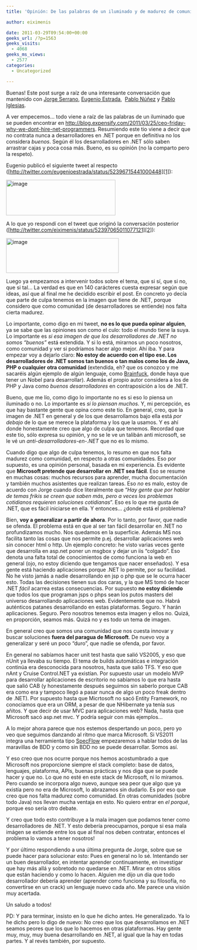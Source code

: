 ```yaml
---
title: 'Opinión: De las palabras de un iluminado y de madurez de comunidad…'

author: eiximenis

date: 2011-03-29T09:54:00+00:00
geeks_url: /?p=1563
geeks_visits:
  - 4068
geeks_ms_views:
  - 2577
categories:
  - Uncategorized

---
```

Buenas! Este post surge a raíz de una interesante conversación que mantenido con <a target="_blank" href="http://twitter.com/j0rgeSerran0" rel="noopener noreferrer">Jorge Serrano</a>, <a target="_blank" href="http://twitter.com/eugenioestrada" rel="noopener noreferrer">Eugenio Estrada</a>,&nbsp; <a target="_blank" href="http://twitter.com/pablonete" rel="noopener noreferrer">Pablo Núñez</a> y <a target="_blank" href="http://twitter.com/zpektrum" rel="noopener noreferrer">Pablo Iglesias</a>.

<!--more-->

A ver empecemos... todo viene a raíz de las palabras de un iluminado que se pueden encontrar en <http://blog.expensify.com/2011/03/25/ceo-friday-why-we-dont-hire-net-programmers>. Resumiendo este tio viene a decir que no contrata nunca a desarrolladores en .NET porque en definitiva no los considera _buenos_. Según él los desarrolladores en .NET sólo saben arrastrar cajas y poca cosa más. Bueno, es su opinión (no la comparto pero la respeto).

Eugenio publicó el siguiente tweet al respecto ([http://twitter.com/eugenioestrada/status/52396715441000448][1]):

<img height="97" width="298" src="/cfs-file.ashx/__key/CommunityServer.Blogs.Components.WeblogFiles/etomas/image_5F00_3C45D996.png" alt="image" border="0" title="image" style="background-image: none; border-bottom: 0px; border-left: 0px; padding-left: 0px; padding-right: 0px; display: inline; border-top: 0px; border-right: 0px; padding-top: 0px" />

A lo que yo respondí con el tweet que originó la conversación posterior ([http://twitter.com/eiximenis/status/52397065011077121][2]):

<img height="95" width="307" src="/cfs-file.ashx/__key/CommunityServer.Blogs.Components.WeblogFiles/etomas/image_5F00_4505BC15.png" alt="image" border="0" title="image" style="background-image: none; border-bottom: 0px; border-left: 0px; padding-left: 0px; padding-right: 0px; display: inline; border-top: 0px; border-right: 0px; padding-top: 0px" />

Luego ya empezamos a intervenir todos sobre el tema, que si sí, que si no, que si tal... La verdad es que en 140 carácteres cuesta expresar según que ideas, así que al final me he decidido escribir el post. En concreto yo decía que parte de culpa tenemos en la imagen que tiene de .NET, porque considero que como comunidad (de desarrolladores se entiende) nos falta cierta madurez.

Lo importante, como digo en mi tweet, **no es lo que pueda opinar alguien**, ya se sabe que las opiniones son como el culo: todo el mundo tiene la suya. Lo importante es _si esa imagen de que los desarrolladores de .NET no somos &ldquo;buenos&rdquo;_ está extendida. Y si lo está, mirarnos un poco nosotros, como comunidad y ver si podríamos hacer algo mejor. Ahí iba. Y para empezar voy a dejarlo claro: **No estoy de acuerdo con el tipo ese. Los desarrolladores de .NET somos tan buenos o tan malos como los de Java, PHP o cualquier otra comunidad** (extendida, eh? que os conozco y me sacaréis algún ejemplo de algún lenguaje, como [Brainfuck][3], donde haya que tener un Nobel para desarrollar). Además el propio autor considera a los de PHP y Java como _buenos desarrolladores_ en contraposición a los de .NET.

Bueno, que me lío, como digo lo importante no es si eso lo piensa un iluminado o no. Lo importante es _si lo piensan muchos._ Y, mi percepción, es que hay bastante gente que opina como este tio. En general, creo, que la imagen de .NET en general y de los que desarrollamos bajo ella está _por debajo_ de lo que se merece la plataforma y los que la usamos. Y es ahí donde honestamente creo que algo de culpa que tenemos. Recordad que este tio, sólo expresa su opinión, y no se le ve un talibán anti microsoft, se le vé un _anti-desarrolladores-en-.NET_ que no es lo mismo.

Cuando digo que algo de culpa tenemos, lo resumo en que nos falta madurez como comunidad, en respecto a otras comunidades. Eso por supuesto, es una opinión personal, basada en mi experiencia. Es evidente que **Microsoft pretende que desarrollar en .NET sea fácil**. Eso se resume en muchas cosas: muchos recursos para aprender, mucha documentación y también muchos asistentes que realizan tareas. Eso _no_ es malo, estoy de acuerdo con Jorge cuando dice literalmente que &ldquo;_Hay gente que por hablar de temas frikis se creen que saben más, pero a veces los problemas cotidianos requieren soluciones cotidianas_&rdquo;. Eso es lo que me gusta de .NET, que es fácil iniciarse en ella. Y entonces... ¿donde está el problema?

Bien, **voy a generalizar a partir de ahora**. Por lo tanto, por favor, que nadie se ofenda. El problema está en que al ser tan fácil desarrollar en .NET no profundizamos mucho. Nos quedamos en la superficie. Además MS nos facilita tanto las cosas que nos permite p.ej. desarrollar aplicaciones web sin conocer html o http. Un ejemplo concreto: he visto varias veces gente que desarrolla en asp.net poner un msgbox y dejar un iis &ldquo;colgado&rdquo;. Eso denota una falta total de conocimientos de como funciona la web en general (ojo, no estoy diciendo que tengamos que nacer enseñados). Y esa gente está haciendo aplicaciones porque .NET lo permite, por su facilidad. No he visto jamás a nadie desarrollando en jsp o php que se le ocurra hacer esto. Todas las decisiones tienen sus dos caras, y la que MS tomó de hacer .NET _fácil_ acarrea estas consecuencias. Por supuesto **no estoy diciendo** que todos los que programan jsps o phps sean los putos masters del universo desarrollando aplicaciones web. Evidentemente que no. Habrá auténticos patanes desarrollando en estas plataformas. Seguro. Y harán aplicaciones. Seguro. Pero nosotros tenemos esta imagen y ellos no. Quizá, en proporción, seamos más. Quizá no y es todo un tema de imagen.

En general creo que somos una comunidad que nos cuesta innovar y buscar soluciones **fuera del paragua de Microsoft**. De nuevo voy a generalizar y seré un poco &ldquo;duro&rdquo;, que nadie se ofenda, por favor.

En general no sabíamos hacer unit test hasta que salió VS2005, y eso que nUnit ya llevaba su tiempo. El tema de builds automáticas e integración continúa era desconocida para nosotros, hasta que salió TFS. Y eso que nAnt y Cruise Control.NET ya existían. Por supuesto usar un modelo MVP para desarrollar aplicaciones de escritorio no sabíamos lo que era hasta que salió CAB (y honestamente después seguimos sin saberlo porque CAB era como era y tampoco llegó a pasar nunca de algo un poco freak dentro de .NET). Por supuesto hasta que Micrtosoft no sacó Entity Framework, no conocíamos que era un ORM, a pesar de que NHibernate ya tenía sus añitos. Y que decir de usar MVC para aplicaciones web? Nada, hasta que Microsoft sacó asp.net mvc. Y podría seguir con más ejemplos...

A lo mejor ahora parece que nos estemos despertando un poco, pero yo veo que seguimos danzando al ritmo que marca Microsoft. Si VS2011 integra una herramienta tipo [SpecFlow][4] empezaremos a hablar todos de las maravillas de BDD y como sin BDD no se puede desarrollar. Somos así. 

Y eso creo que nos ocurre porque nos hemos acostumbrado a que Microsoft nos proporcione siempre el stack completo: base de datos, lenguajes, plataforma, APIs, buenas prácticas y nos diga que se puede hacer y que no. Lo que no esté en este stack de Microsoft, ni lo miramos. Pero cuando se incorpora algo nuevo, aunque sea peor que algo que ya existía pero no era de Microsoft, lo abrazamos sin dudarlo. Es por eso que creo que nos falta madurez como comunidad. En otras comunidades (sobre todo Java) nos llevan mucha ventaja en esto. No quiero entrar en _el porqué_, porque eso sería otro debate.

Y creo que todo esto contribuye a la mala imagen que podamos tener como desarrolladores de .NET. Y esto debería preocuparnos, porque si esa mala imágen se extiende entre los que al final nos deben contratar, entonces el problema lo vamos a tener nosotros!

Y por último respondiendo a una última pregunta de Jorge, sobre que se puede hacer para solucionar esto: Pues en general no lo sé. Intentando ser un buen desarrollador, en intentar aprender continuamente, en investigar que hay más allá y sobretodo no quedarse en .NET. Mirar en otros sitios que están haciendo y como lo hacen. Alguien me dijo un dia que todo desarrollador debería aprender (aprender como funciona y su filosofía, no convertirse en un crack) un lenguaje nuevo cada año. Me parece una visión muy acertada.

Un saludo a todos!

PD: Y para terminar, insisto en lo que he dicho antes. He generalizado. Ya lo he dicho pero lo digo de nuevo: No creo que los que desarrollamos en .NET seamos peores que los que lo hacemos en otras plataformas. Hay gente muy, muy, muy buena desarrollando en .NET, al igual que la hay en todas partes. Y al revés también, por supuesto.

 [1]: http://twitter.com/eugenioestrada/status/52396715441000448 "http://twitter.com/eugenioestrada/status/52396715441000448"
 [2]: http://twitter.com/eiximenis/status/52397065011077121 "http://twitter.com/eiximenis/status/52397065011077121"
 [3]: http://es.wikipedia.org/wiki/Brainfuck
 [4]: http://www.specflow.org/